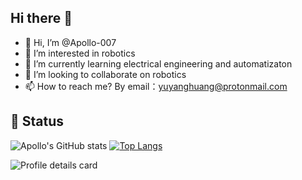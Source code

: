 ## Hi there 👋

- 👋 Hi, I’m @Apollo-007
- 👀 I’m interested in robotics
- 🌱 I’m currently learning electrical engineering and automatizaton
- 💞️ I’m looking to collaborate on robotics
- 📫 How to reach me? By email：yuyanghuang@protonmail.com

 ## 🚩 Status
 
![Apollo's GitHub stats](https://github-readme-stats.vercel.app/api?username=Apollo-007&show_icons=true&include_all_commits=true&theme=tokyonight) [![Top Langs](https://github-readme-stats.vercel.app/api/top-langs/?username=Apollo-007&layout=compact&theme=tokyonight)](https://github.com/anuraghazra/github-readme-stats)

![Profile details card](http://github-profile-summary-cards.vercel.app/api/cards/profile-details?username=Apollo-007&theme=github_dark)
<!---
Apollo-007/Apollo-007 is a ✨ special ✨ repository because its `README.md` (this file) appears on your GitHub profile.
You can click the Preview link to take a look at your changes.
--->
